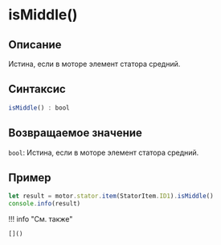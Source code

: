 # isMiddle()

## Описание
Истина, если в моторе элемент статора средний.

## Синтаксис
```javascript
isMiddle() : bool
```

## Возвращаемое значение
`bool`: Истина, если в моторе элемент статора средний.

## Пример
```javascript linenums="1"
let result = motor.stator.item(StatorItem.ID1).isMiddle()
console.info(result)
```

!!! info "См. также"

    []()

